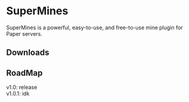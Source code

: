 SuperMines
=
SuperMines is a powerful, easy-to-use, and free-to-use mine plugin for Paper servers.

## Downloads


## RoadMap
v1.0: release  
v1.0.1: idk